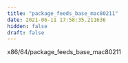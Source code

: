 ```yaml
---
title: "package_feeds_base_mac80211"
date: 2021-06-11 17:58:35.211636
hidden: false
draft: false
---
```


x86/64/package_feeds_base_mac80211

